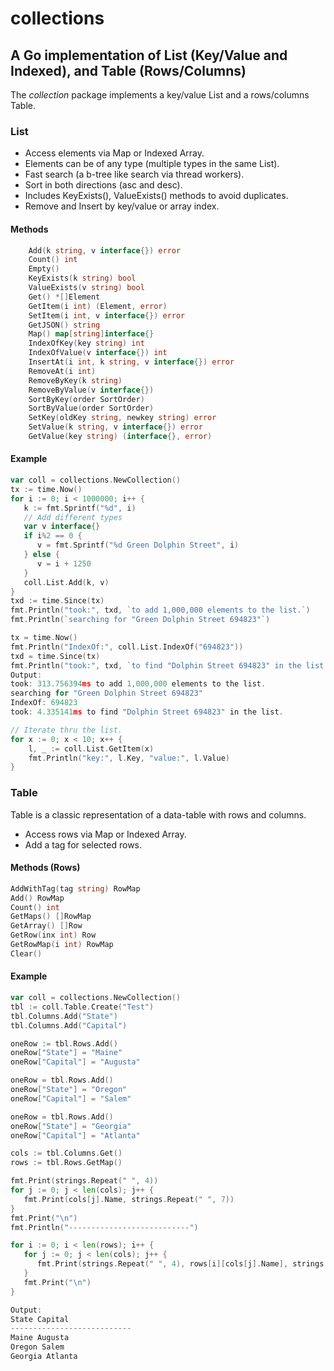 # collections

## A Go implementation of List (Key/Value and Indexed), and Table (Rows/Columns)
The *collection* package implements a key/value List and a rows/columns Table.

### List
- Access elements via Map or Indexed Array.
- Elements can be of any type (multiple types in the same List).
- Fast search (a b-tree like search via thread workers). 
- Sort in both directions (asc and desc).
- Includes KeyExists(), ValueExists() methods to avoid duplicates.
- Remove and Insert by key/value or array index.

#### Methods
```go
	Add(k string, v interface{}) error
	Count() int
	Empty()
	KeyExists(k string) bool
	ValueExists(v string) bool
	Get() *[]Element
	GetItem(i int) (Element, error)
	SetItem(i int, v interface{}) error
	GetJSON() string
	Map() map[string]interface{}
	IndexOfKey(key string) int
	IndexOfValue(v interface{}) int
	InsertAt(i int, k string, v interface{}) error
	RemoveAt(i int)
	RemoveByKey(k string)
	RemoveByValue(v interface{})
	SortByKey(order SortOrder)
	SortByValue(order SortOrder)
	SetKey(oldKey string, newkey string) error
	SetValue(k string, v interface{}) error
	GetValue(key string) (interface{}, error)
```

#### Example
```go
var coll = collections.NewCollection()
tx := time.Now()
for i := 0; i < 1000000; i++ {
   k := fmt.Sprintf("%d", i)
   // Add different types
   var v interface{}
   if i%2 == 0 {
      v = fmt.Sprintf("%d Green Dolphin Street", i)
   } else {
      v = i + 1250
   }
   coll.List.Add(k, v)
}
txd := time.Since(tx)
fmt.Println("took:", txd, `to add 1,000,000 elements to the list.`)
fmt.Println(`searching for "Green Dolphin Street 694823"`)

tx = time.Now()
fmt.Println("IndexOf:", coll.List.IndexOf("694823"))
txd = time.Since(tx)
fmt.Println("took:", txd, `to find "Dolphin Street 694823" in the list.`)
Output:
took: 313.756394ms to add 1,000,000 elements to the list.
searching for "Green Dolphin Street 694823"
IndexOf: 694823
took: 4.335141ms to find "Dolphin Street 694823" in the list.

// Iterate thru the list.
for x := 0; x < 10; x++ {
	l, _ := coll.List.GetItem(x)
	fmt.Println("key:", l.Key, "value:", l.Value)
}
```

### Table
Table is a classic representation of a data-table with rows and columns.
- Access rows via Map or Indexed Array. 
- Add a tag for selected rows.

#### Methods (Rows)
```go
AddWithTag(tag string) RowMap
Add() RowMap
Count() int
GetMaps() []RowMap
GetArray() []Row
GetRow(inx int) Row
GetRowMap(i int) RowMap
Clear()
```

#### Example
```go
var coll = collections.NewCollection()
tbl := coll.Table.Create("Test")
tbl.Columns.Add("State")
tbl.Columns.Add("Capital")

oneRow := tbl.Rows.Add()
oneRow["State"] = "Maine"
oneRow["Capital"] = "Augusta"

oneRow = tbl.Rows.Add()
oneRow["State"] = "Oregon"
oneRow["Capital"] = "Salem"

oneRow = tbl.Rows.Add()
oneRow["State"] = "Georgia"
oneRow["Capital"] = "Atlanta"

cols := tbl.Columns.Get()
rows := tbl.Rows.GetMap()

fmt.Print(strings.Repeat(" ", 4))
for j := 0; j < len(cols); j++ {
   fmt.Print(cols[j].Name, strings.Repeat(" ", 7))
}
fmt.Print("\n")
fmt.Println("---------------------------")

for i := 0; i < len(rows); i++ {
   for j := 0; j < len(cols); j++ {
      fmt.Print(strings.Repeat(" ", 4), rows[i][cols[j].Name], strings.Repeat(" ", 4))
   }
   fmt.Print("\n")
}

Output:
State Capital 
---------------------------
Maine Augusta 
Oregon Salem 
Georgia Atlanta 
```

